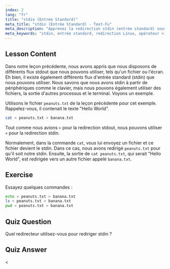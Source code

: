 ```yaml
---
index: 2
lang: "fr"
title: "stdin (Entrée Standard)"
meta_title: "stdin (Entrée Standard) - Text-Fu"
meta_description: "Apprenez la redirection stdin (entrée standard) sous Linux. Comprenez comment utiliser l'opérateur '<' avec les fichiers et les commandes. Explorez des exemples pratiques et améliorez vos compétences en ligne de commande Linux."
meta_keywords: "stdin, entrée standard, redirection Linux, opérateur <, tutoriel Linux, ligne de commande, débutant, guide"
---
```


## Lesson Content

Dans notre leçon précédente, nous avons appris que nous disposons de différents flux stdout que nous pouvons utiliser, tels qu'un fichier ou l'écran. Eh bien, il existe également différents flux d'entrée standard (stdin) que nous pouvons utiliser. Nous savons que nous avons stdin à partir de périphériques comme le clavier, mais nous pouvons également utiliser des fichiers, la sortie d'autres processus et le terminal. Voyons un exemple.

Utilisons le fichier `peanuts.txt` de la leçon précédente pour cet exemple. Rappelez-vous, il contenait le texte "Hello World".

```bash
cat < peanuts.txt > banana.txt
```

Tout comme nous avions `>` pour la redirection stdout, nous pouvons utiliser `<` pour la redirection stdin.

Normalement, dans la commande `cat`, vous lui envoyez un fichier et ce fichier devient le stdin. Dans ce cas, nous avons redirigé `peanuts.txt` pour qu'il soit notre stdin. Ensuite, la sortie de `cat peanuts.txt`, qui serait "Hello World", est redirigée vers un autre fichier appelé `banana.txt`.

## Exercise

Essayez quelques commandes :

```bash
echo < peanuts.txt > banana.txt
ls < peanuts.txt > banana.txt
pwd < peanuts.txt > banana.txt
```

## Quiz Question

Quel redirecteur utilisez-vous pour rediriger stdin ?

## Quiz Answer

<
